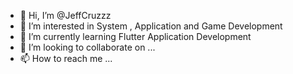 - 👋 Hi, I’m @JeffCruzzz
- 👀 I’m interested in System , Application and Game Development
- 🌱 I’m currently learning Flutter Application Development
- 💞️ I’m looking to collaborate on ...
- 📫 How to reach me ...

<!---
JeffCruzzz54633/JeffCruzzz54633 is a ✨ special ✨ repository because its `README.md` (this file) appears on your GitHub profile.
You can click the Preview link to take a look at your changes.
--->
